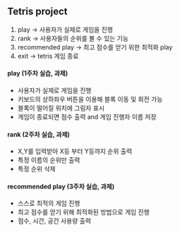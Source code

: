 
## Tetris project 
 1. play -> 사용자가 실제로 게임을 진행
 2. rank -> 사용자들의 순위를 볼 수 있는 기능
 3. recommended play -> 최고 점수를 얻기 위한 최적화 play
 4. exit -> tetris 게임 종료  

 #### play (1주차 실습, 과제)
  - 사용자가 실제로 게임을 진행
  - 키보드의 상하좌우 버튼을 이용해 블록 이동 및 회전 가능
  - 블록이 떨어질 위치에 그림자 표시
  - 게임이 종료되면 점수 출력 and 게임 진행자 이름 저장

 #### rank (2주차 실습, 과제)
 - X,Y를 입력받아 X등 부터 Y등까지 순위 출력
 - 특정 이름의 순위만 출력
 - 특정 순위 삭제
 
 #### recommended play (3주차 실습, 과제)
 - 스스로 최적의 게임 진행
 - 최고 점수를 얻기 위해 최적화된 방법으로 게임 진행
 - 점수, 시간, 공간 사용량 출력

